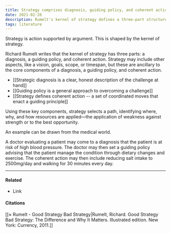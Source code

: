 ```yaml
---
title: Strategy comprises diagnosis, guiding policy, and coherent action
date: 2021-02-26
description: Rumelt's kernel of strategy defines a three-part structure of diagnosis, policy, and actions. 
tags: literature
---
```


Strategy is action supported by argument. This is shaped by the kernel of strategy. 

Richard Rumelt writes that the kernel of strategy has three parts: a diagnosis, a guiding policy, and coherent action. Strategy may include other aspects, like a vision, goals, scope, or timespan, but these are ancillary to the core components of a diagnosis, a guiding policy, and coherent action. 

- [[Strategic diagnosis is a clear, honest description of the challenge at hand]]
- [[Guiding policy is a general approach to overcoming a challenge]]
- [[Strategy defines coherent action -- a set of coordinated moves that enact a guiding principle]]

Using these key components, strategy selects a path, identifying where, why, and how resources are applied—the application of weakness against strength or to the best opportunity.

An example can be drawn from the medical world. 

A doctor evaluating a patient may come to a diagnosis that the patient is at risk of high blood pressure. The doctor may then set a guiding policy advising that the patient manage the condition through dietary changes and exercise. The coherent action may then include reducing salt intake to 2500mg/day and walking for 30 minutes every day. 

---
#### Related
- Link

#### Citations
[[≈ Rumelt - Good Strategy Bad Strategy|Rumelt, Richard. Good Strategy Bad Strategy: The Difference and Why It Matters. Illustrated edition. New York: Currency, 2011.]]
